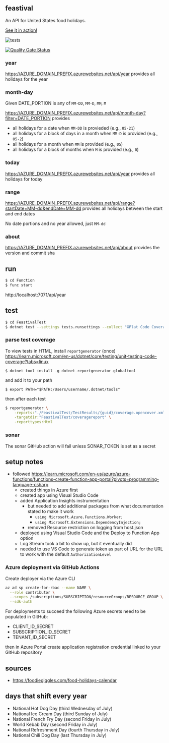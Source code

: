 ## feastival

An API for United States food holidays.

[See it in action!](https://feastival.azurewebsites.net/api/year)

![tests](https://github.com/eebbesen/feastival/actions/workflows/test.yml/badge.svg)

[![Quality Gate Status](https://sonarcloud.io/api/project_badges/measure?project=eebbesen_feastival&metric=alert_status)](https://sonarcloud.io/summary/new_code?id=eebbesen_feastival)

### year

https://AZURE_DOMAIN_PREFIX.azurewebsites.net/api/year provides all holidays for the year

### month-day

Given DATE_PORTION is any of `MM-DD`, `MM-D`, `MM`, `M`

https://AZURE_DOMAIN_PREFIX.azurewebsites.net/api/month-day?filter=DATE_PORTION provides
* all holidays for a date when `MM-DD` is provieded (e.g., `05-21`)
* all holidays for a block of days in a month when `MM-D` is provided (e.g., `05-2`)
* all holidays for a month when `MM` is provided (e.g., `05`)
* all holidays for a block of months when `M` is provided (e.g., `0`)

### today

https://AZURE_DOMAIN_PREFIX.azurewebsites.net/api/year provides all holidays for today

### range

https://AZURE_DOMAIN_PREFIX.azurewebsites.net/api/range?startDate=MM-dd&endDate=MM-dd provides all holidays between the start and end dates

No date portions and no year allowed, just `MM-dd`

### about

https://AZURE_DOMAIN_PREFIX.azurewebsites.net/api/about provides the version and commit sha

## run

```bash
$ cd Function
$ func start
```

http://localhost:7071/api/year

## test

```bash
$ cd FeastivalTest
$ dotnet test --settings tests.runsettings --collect "XPlat Code Coverage"
```

### parse test coverage
To view tests in HTML, install `reportgenerator` (once) https://learn.microsoft.com/en-us/dotnet/core/testing/unit-testing-code-coverage?tabs=linux

    $ dotnet tool install -g dotnet-reportgenerator-globaltool

and add it to your path

    $ export PATH="$PATH:/Users/username/.dotnet/tools"

then after each test

```bash
$ reportgenerator \
    -reports:"./FeastivalTest/TestResults/{guid}/coverage.opencover.xml" \
    -targetdir:"FeastivalTest/coveragereport" \
    -reporttypes:Html
```

### sonar

The sonar GitHub action will fail unless SONAR_TOKEN is set as a secret

## setup notes

* followed https://learn.microsoft.com/en-us/azure/azure-functions/functions-create-function-app-portal?pivots=programming-language-csharp
    * created things in Azure first
    * created app using Visual Studio Code
    * added Application Insights instrumentation
        * but needed to add additional packages from what documentation stated to make it work
            * `using Microsoft.Azure.Functions.Worker;`
            * `using Microsoft.Extensions.DependencyInjection;`
        * removed Resource restriction on logging from host.json
    * deployed using Visual Studio Code and the Deploy to Function App option
    * Log Stream took a bit to show up, but it eventually did
    * needed to use VS Code to generate token as part of URL for the URL to work with the default `AuthorizationLevel`

### Azure deployment via GitHub Actions
Create deployer via the Azure CLI

```bash
az ad sp create-for-rbac --name NAME \
  --role contributor \
  --scopes /subscriptions/SUBSCRIPTION/resourceGroups/RESOURCE_GROUP \
  --sdk-auth
```

For deployments to succeed the following Azure secrets need to be populated in GitHub:
* CLIENT_ID_SECRET
* SUBSCRIPTION_ID_SECRET
* TENANT_ID_SECRET

then in Azure Portal create application registration credential linked to your GitHub repository


## sources
* https://foodiegiggles.com/food-holidays-calendar

## days that shift every year
* National Hot Dog Day (third Wednesday of July)
* National Ice Cream Day (third Sunday of July)
* National French Fry Day (second Friday in July)
* World Kebab Day (second Friday in July)
* National Refreshment Day (fourth Thursday in July)
* National Chili Dog Day (last Thursday in July)

